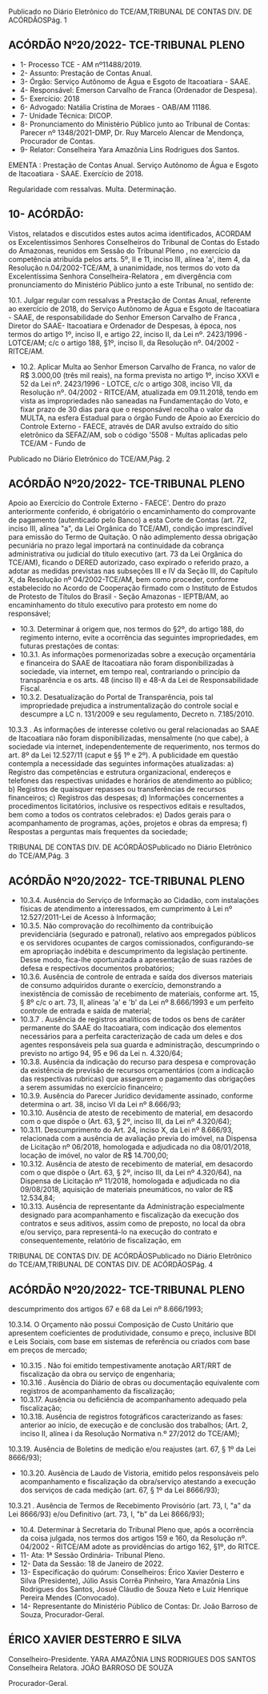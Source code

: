 Publicado  no  Diário  Eletrônico do TCE/AM,TRIBUNAL DE CONTAS DIV. DE ACÓRDÃOSPág. 1

## ACÓRDÃO Nº20/2022- TCE-TRIBUNAL PLENO

- 1- Processo TCE - AM nº11488/2019.
- 2- Assunto: Prestação de Contas Anual.
- 3- Órgão: Serviço Autônomo de Água e Esgoto de Itacoatiara - SAAE.
- 4- Responsável: Emerson Carvalho de Franca (Ordenador de Despesa).
- 5- Exercício: 2018
- 6- Advogado: Natália Cristina de Moraes - OAB/AM 11186.
- 7- Unidade Técnica: DICOP.
- 8- Pronunciamento  do  Ministério  Público  junto  ao  Tribunal  de  Contas: Parecer  nº 1348/2021-DMP, Dr. Ruy Marcelo Alencar de Mendonça, Procurador de Contas.
- 9- Relator: Conselheira Yara Amazônia Lins Rodrigues dos Santos.

EMENTA : Prestação de Contas Anual. Serviço Autônomo de Água e Esgoto de Itacoatiara - SAAE. Exercício de 2018.

Regularidade com ressalvas. Multa. Determinação.

## 10-  ACÓRDÃO:

Vistos, relatados e discutidos estes autos acima identificados, ACORDAM os Excelentíssimos Senhores Conselheiros do Tribunal de Contas do Estado do Amazonas, reunidos em Sessão do Tribunal Pleno , no exercício da competência atribuída pelos arts. 5º, II e 11, inciso III, alínea 'a', item 4, da Resolução n.04/2002-TCE/AM, à unanimidade, nos  termos  do  voto  da  Excelentíssima  Senhora  Conselheira-Relatora ,  em  divergência com pronunciamento do Ministério Público junto a este Tribunal, no sentido de:

10.1. Julgar  regular  com  ressalvas a  Prestação  de  Contas  Anual, referente  ao  exercício  de  2018,  do  Serviço  Autônomo  de  Água  e Esgoto de Itacoatiara - SAAE, de responsabilidade do Senhor Emerson Carvalho de Franca , Diretor do SAAE- Itacoatiara  e  Ordenador  de  Despesas,  à  época, nos  termos  do artigo  1º,  inciso  II,  e  artigo  22,  inciso  II,  da  Lei  nº.  2423/1996  - LOTCE/AM;  c/c  o  artigo  188,  §1º,  inciso  II,  da  Resolução  nº. 04/2002 - RITCE/AM.

- 10.2. Aplicar Multa ao Senhor Emerson Carvalho de Franca, no valor de R$  3.000,00  (três  mil  reais), na  forma  prevista  no  artigo  1º, inciso XXVI e 52 da Lei nº. 2423/1996 - LOTCE, c/c o artigo 308, inciso  VII,  da  Resolução  nº.  04/2002  -  RITCE/AM,  atualizada  em 09.11.2018, tendo  em  vista  as  impropriedades  não  saneadas  na Fundamentação  do  Voto,  e  fixar prazo  de  30  dias para  que  o responsável recolha o valor da MULTA, na esfera Estadual para o órgão Fundo de Apoio ao Exercício do Controle Externo - FAECE, através de DAR avulso extraído do sítio eletrônico da SEFAZ/AM, sob  o  código  '5508  -  Multas  aplicadas  pelo  TCE/AM  -  Fundo  de

Publicado  no  Diário  Eletrônico do TCE/AM,Pág. 2

## ACÓRDÃO Nº20/2022- TCE-TRIBUNAL PLENO

Apoio ao Exercício do Controle Externo - FAECE'. Dentro do prazo anteriormente conferido, é obrigatório o encaminhamento do comprovante de pagamento (autenticado pelo Banco) a esta Corte de  Contas  (art.  72,  inciso  III,  alínea  "a",  da  Lei  Orgânica  do TCE/AM),  condição  imprescindível  para  emissão  do  Termo  de Quitação.  O  não  adimplemento  dessa  obrigação  pecuniária  no prazo legal importará na continuidade da cobrança administrativa ou judicial  do  título  executivo  (art.  73  da  Lei  Orgânica  do  TCE/AM), ficando  o  DERED  autorizado,  caso  expirado  o  referido  prazo,  a adotar as medidas previstas nas subseções III e IV da Seção III, do Capítulo X, da Resolução nº 04/2002-TCE/AM, bem como proceder, conforme  estabelecido  no  Acordo  de  Cooperação  firmado  com  o Instituto  de  Estudos  de  Protesto  de  Títulos  do  Brasil  -  Seção Amazonas  -  IEPTB/AM,  ao  encaminhamento  do  título  executivo para protesto em nome do responsável;

- 10.3. Determinar á  origem  que,  nos  termos  do  §2º,  do  artigo  188,  do regimento interno, evite a ocorrência das seguintes impropriedades, em futuras prestações de contas:
- 10.3.1. As informações pormenorizadas sobre a execução orçamentária  e  financeira do  SAAE  de  Itacoatiara  não  foram disponibilizadas à sociedade, via internet, em tempo real, contrariando o princípio da transparência e os arts. 48 (inciso II) e 48-A da Lei de Responsabilidade Fiscal.
- 10.3.2. Desatualização do Portal de Transparência, pois tal impropriedade  prejudica  a  instrumentalização  do  controle  social  e descumpre  a  LC  n.  131/2009  e  seu  regulamento,  Decreto  n. 7.185/2010.

10.3.3 .  As  informações de interesse coletivo ou geral relacionadas ao  SAAE  de  Itacoatiara  não  foram  disponibilizadas,  mensalmente (no  que  cabe),  à  sociedade  via  internet,  independentemente  de requerimento, nos termos do art. 8º da Lei 12.527/11 (caput e §§ 1º e  2º).  A  publicidade  em  questão  contempla  a  necessidade  das seguintes informações atualizadas: a) Registro das competências e estrutura  organizacional,  endereços  e  telefones  das  respectivas unidades  e  horários  de  atendimento  ao  público;  b)  Registros  de quaisquer  repasses  ou  transferências  de  recursos  financeiros;  c) Registros das despesas; d) Informações concernentes a procedimentos licitatórios, inclusive os respectivos editais e resultados,  bem  como  a  todos  os  contratos  celebrados:  e)  Dados gerais  para  o  acompanhamento  de  programas,  ações,  projetos  e obras  da  empresa;  f)  Respostas  a  perguntas  mais  frequentes  da sociedade;

TRIBUNAL DE CONTAS DIV. DE ACÓRDÃOSPublicado  no  Diário  Eletrônico do TCE/AM,Pág. 3

## ACÓRDÃO Nº20/2022- TCE-TRIBUNAL PLENO

- 10.3.4. Ausência  do  Serviço  de  Informação  ao  Cidadão,  com instalações físicas de atendimento a interessados, em cumprimento à Lei nº 12.527/2011-Lei de Acesso à Informação;
- 10.3.5. Não comprovação do recolhimento da contribuição previdenciária (segurado  e patronal), relativo aos  empregados públicos  e  os  servidores  ocupantes  de  cargos  comissionados, configurando-se  em  apropriação  indébita  e  descumprimento  da legislação pertinente. Desse modo, fica-lhe oportunizada a apresentação de suas razões de defesa e respectivos documentos probatórios;
- 10.3.6. Ausência  de  controle  de  entrada  e  saída  dos  diversos materiais de consumo adquiridos durante o exercício, demonstrando a inexistência de comissão de recebimento de materiais, conforme art. 15, § 8º c/c o art. 73, II, alíneas 'a' e 'b' da Lei nº 8.666/1993 e um perfeito controle de entrada e saída de material;
- 10.3.7 . Ausência de registros analíticos de todos os bens de caráter permanente do SAAE do Itacoatiara, com indicação dos elementos necessários para a perfeita caracterização de cada um deles e dos agentes responsáveis pela sua guarda e administração, descumprindo o previsto no artigo 94, 95 e 96 da Lei n. 4.320/64;
- 10.3.8. Ausência da indicação do recurso para despesa e comprovação da existência de previsão de recursos orçamentários (com  a  indicação  das  respectivas  rubricas)  que  assegurem  o pagamento das obrigações a serem assumidas no exercício financeiro;
- 10.3.9. Ausência do Parecer Jurídico devidamente assinado, conforme determina o art. 38, inciso VI da Lei nº 8.666/93;
- 10.3.10. Ausência  de  atesto de recebimento  de  material, em desacordo com o que dispõe o (Art. 63, § 2º, inciso III, da  Lei  nº 4.320/64);
- 10.3.11. Descumprimento do Art. 24, inciso X, da Lei nº 8.666/93, relacionada  com  a  ausência  de  avaliação  previa  do  imóvel,  na Dispensa de Licitação nº 06/2018, homologada e adjudicada no dia 08/01/2018, locação de imóvel, no valor de R$ 14.700,00;
- 10.3.12. Ausência  de  atesto  de  recebimento  de  material, em desacordo com o que dispõe o (Art. 63, § 2º, inciso III, da  Lei  nº 4.320/64),  na  Dispensa  de  Licitação  nº  11/2018,  homologada  e adjudicada no dia 09/08/2018, aquisição de materiais pneumáticos, no valor de R$ 12.534,84;
- 10.3.13. Ausência de representante da Administração especialmente designado para acompanhamento e fiscalização da execução dos contratos e seus aditivos, assim como de preposto, no  local  da  obra  e/ou  serviço,  para  representá-lo  na  execução  do contrato e consequentemente, relatório de fiscalização, em

TRIBUNAL DE CONTAS DIV. DE ACÓRDÃOSPublicado  no  Diário  Eletrônico do TCE/AM,TRIBUNAL DE CONTAS DIV. DE ACÓRDÃOSPág. 4

## ACÓRDÃO Nº20/2022- TCE-TRIBUNAL PLENO

descumprimento dos artigos 67 e 68 da Lei nº 8.666/1993;

10.3.14. O  Orçamento  não  possui  Composição  de  Custo  Unitário que  apresentem  coeficientes  de  produtividade,  consumo  e  preço, inclusive BDI e Leis Sociais, com base em sistemas de referência ou criados com base em preços de mercado;

- 10.3.15 .  Não  foi  emitido  tempestivamente  anotação  ART/RRT  de fiscalização da obra ou serviço de engenharia;
- 10.3.16 . Ausência do Diário de obras ou documentação equivalente com registros de acompanhamento da fiscalização;
- 10.3.17. Ausência  ou  deficiência  de  acompanhamento  adequado pela fiscalização;
- 10.3.18. Ausência de registros fotográficos caracterizando as fases: anterior ao início, de execução e de conclusão dos trabalhos; (Art. 2, inciso II, alínea  i da  Resolução  Normativa  n.º  27/2012  do TCE/AM);

10.3.19. Ausência de Boletins de medição e/ou reajustes (art. 67, § 1º da Lei 8666/93);

- 10.3.20. Ausência de Laudo de Vistoria, emitido pelos responsáveis pelo  acompanhamento  e  fiscalização  da  obra/serviço  atestando  a execução  dos  serviços  de  cada  medição  (art.  67,  §  1º  da  Lei 8666/93);

10.3.21 . Ausência de Termos de Recebimento Provisório (art. 73, I, "a" da Lei 8666/93) e/ou Definitivo (art. 73, I, "b" da Lei 8666/93);

- 10.4. Determinar à Secretaria do Tribunal Pleno que, após a ocorrência da coisa julgada, nos termos dos artigos 159 e 160, da Resolução nº. 04/2002 - RITCE/AM adote as providências do artigo 162, §1º, do RITCE.
- 11-  Ata: 1ª Sessão Ordinária- Tribunal Pleno.
- 12-  Data da Sessão: 18 de Janeiro de 2022.
- 13-  Especificação do quórum: Conselheiros: Érico Xavier Desterro e Silva (Presidente), Júlio Assis Corrêa Pinheiro, Yara Amazônia Lins Rodrigues dos Santos, Josué Cláudio de Souza Neto e Luiz Henrique Pereira Mendes (Convocado).
- 14-  Representante  do  Ministério  Público  de  Contas: Dr.  João  Barroso  de  Souza, Procurador-Geral.

## ÉRICO XAVIER DESTERRO E SILVA

Conselheiro-Presidente. YARA AMAZÔNIA LINS RODRIGUES DOS SANTOS Conselheira Relatora. JOÃO BARROSO DE SOUZA

Procurador-Geral.